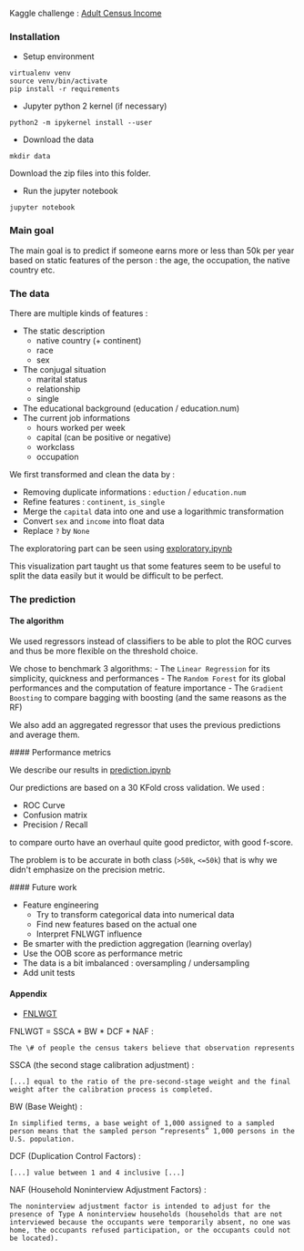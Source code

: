 
Kaggle challenge : [Adult Census Income](https://www.kaggle.com/uciml/adult-census-income)

### Installation

- Setup environment

```
virtualenv venv
source venv/bin/activate
pip install -r requirements
```

- Jupyter python 2 kernel (if necessary)

```
python2 -m ipykernel install --user
```

- Download the data

```
mkdir data
```

Download the zip files into this folder.

- Run the jupyter notebook

```
jupyter notebook
```

### Main goal

The main goal is to predict if someone earns more or less than 50k per year based on static features of the person : the age, the occupation, the native country etc. 

### The data

There are multiple kinds of features :

- The static description
    + native country (+ continent)
    + race
    + sex
- The conjugal situation
    + marital status
    + relationship
    + single
- The educational background (education / education.num)
- The current job informations
    + hours worked per week
    + capital (can be positive or negative)
    + workclass
    + occupation

We first transformed and clean the data by :

 - Removing duplicate informations : `eduction` / `education.num`
 - Refine features : `continent`, `is_single`
 - Merge the `capital` data into one and use a logarithmic transformation
 - Convert `sex` and `income` into float data
 - Replace `?` by `None`

The exploratoring part can be seen using [exploratory.ipynb](https://github.com/tillmd/kaggle-adult-census-income/blob/master/exploratory.ipynb)

This visualization part taught us that some features seem to be useful to split the data easily but it would be difficult to be perfect.

### The prediction

#### The algorithm

We used regressors instead of classifiers to be able to plot the ROC curves and thus be more flexible on the threshold choice.

We chose to benchmark 3 algorithms:
    - The `Linear Regression` for its simplicity, quickness and performances
    - The `Random Forest` for its global performances and the computation of feature importance
    - The `Gradient Boosting` to compare bagging with boosting (and the same reasons as the RF)

We also add an aggregated regressor that uses the previous predictions and average them.

#### Performance metrics

We describe our results in [prediction.ipynb](https://github.com/tillmd/kaggle-adult-census-income/blob/master/prediction.ipynb)

Our predictions are based on a 30 KFold cross validation. We used :

 - ROC Curve
 - Confusion matrix
 - Precision / Recall 

to compare ourto have an overhaul quite good predictor, with good f-score.

The problem is to be accurate in both class (`>50k`, `<=50k`) that is why we didn't emphasize on the precision metric.

#### Future work

 - Feature engineering
     + Try to transform categorical data into numerical data
     + Find new features based on the actual one
     + Interpret FNLWGT influence
 - Be smarter with the prediction aggregation (learning overlay)
 - Use the OOB score as performance metric
 - The data is a bit imbalanced : oversampling / undersampling
 - Add unit tests

#### Appendix 

 - [FNLWGT](https://www2.census.gov/programs-surveys/sipp/guidance/SIPP_2008_USERS_Guide_Appendix_C.pdf)

FNLWGT = SSCA \* BW \* DCF \* NAF :
    
    The \# of people the census takers believe that observation represents

SSCA (the second stage calibration adjustment) :

    [...] equal to the ratio of the pre-second-stage weight and the final weight after the calibration process is completed.

BW (Base Weight) : 

    In simplified terms, a base weight of 1,000 assigned to a sampled person means that the sampled person “represents” 1,000 persons in the U.S. population. 

DCF (Duplication Control Factors) : 

    [...] value between 1 and 4 inclusive [...]

NAF (Household Noninterview Adjustment Factors) :

    The noninterview adjustment factor is intended to adjust for the presence of Type A noninterview households (households that are not interviewed because the occupants were temporarily absent, no one was home, the occupants refused participation, or the occupants could not be located). 

